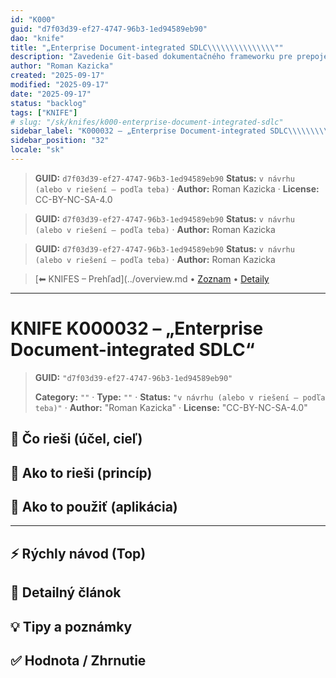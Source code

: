 ```yaml
---
id: "K000"
guid: "d7f03d39-ef27-4747-96b3-1ed94589eb90"
dao: "knife"
title: "„Enterprise Document-integrated SDLC\\\\\\\\\\\\\\\""
description: "Zavedenie Git-based dokumentačného frameworku pre prepojenie požiadaviek, rozhodnutí a architektúr naprieč SDLC vo firemnom prostredí s množstvom stakeholderov, JIRA taskov, externých dodávateľov a zložitým change manažmentom."
author: "Roman Kazicka"
created: "2025-09-17"
modified: "2025-09-17"
date: "2025-09-17"
status: "backlog"
tags: ["KNIFE"]
# slug: "/sk/knifes/k000-enterprise-document-integrated-sdlc"
sidebar_label: "K000032 – „Enterprise Document-integrated SDLC\\\\\\\\\\\\\\\""
sidebar_position: "32"
locale: "sk"
---
```

<!-- body:start -->

<!-- fm-visible: start -->
> **GUID:** `d7f03d39-ef27-4747-96b3-1ed94589eb90`
> **Status:** `v návrhu (alebo v riešení – podľa teba)` · **Author:** Roman Kazicka · **License:** CC-BY-NC-SA-4.0
<!-- fm-visible: end -->
<!-- body:start -->

<!-- fm-visible: start -->
> **GUID:** `d7f03d39-ef27-4747-96b3-1ed94589eb90`
> **Status:** `v návrhu (alebo v riešení – podľa teba)` · **Author:** Roman Kazicka
<!-- fm-visible: end -->
<!-- body:start -->

<!-- fm-visible: start -->
> **GUID:** `d7f03d39-ef27-4747-96b3-1ed94589eb90`
> **Status:** `v návrhu (alebo v riešení – podľa teba)` · **Author:** Roman Kazicka
<!-- fm-visible: end -->
<!-- body:start -->

<!-- nav:knifes -->
> [⬅ KNIFES – Prehľad](../overview.md • [Zoznam](../KNIFE_Overview_List.md) • [Detaily](../KNIFE_Overview_Details.md)
---
# KNIFE K000032 – „Enterprise Document-integrated SDLC“
<!-- fm-visible: start -->

> **GUID:** `"d7f03d39-ef27-4747-96b3-1ed94589eb90"`
>   
> **Category:** `""` · **Type:** `""` · **Status:** `"v návrhu (alebo v riešení – podľa teba)"` · **Author:** "Roman Kazicka" · **License:** "CC-BY-NC-SA-4.0"
<!-- fm-visible: end -->


## 🎯 Čo rieši (účel, cieľ)

## 🧩 Ako to rieši (princíp)

## 🧪 Ako to použiť (aplikácia)

---

## ⚡ Rýchly návod (Top)

## 📜 Detailný článok

## 💡 Tipy a poznámky

## ✅ Hodnota / Zhrnutie

